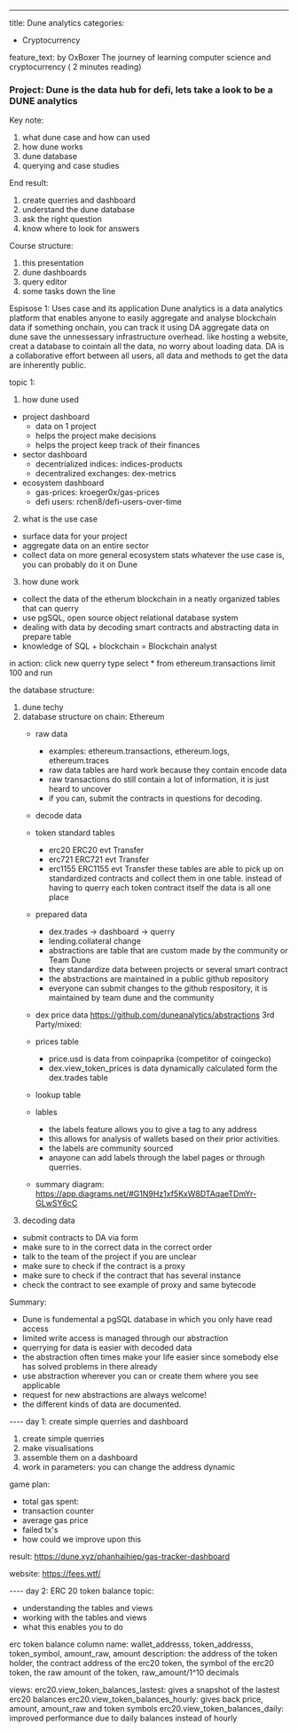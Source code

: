 ---
title: Dune analytics
categories:
- Cryptocurrency

feature_text: by OxBoxer
  The journey of learning computer science and cryptocurrency
( 2 minutes reading)

### Project: Dune is the data hub for defi, lets take a look to be a DUNE analytics

Key note:
1. what dune case and how can used
2. how dune works
3. dune database
4. querying and case studies

End result:
1. create querries and dashboard
2. understand the dune database
3. ask the right question
4. know where to look for answers

Course structure:
1. this presentation
2. dune dashboards
3. query editor
4. some tasks down the line

Espisose 1: Uses case and its application
Dune analytics is a data analytics platform that enables anyone to easily aggregate and analyse blockchain data
if something onchain, you can track it using DA
aggregate data on dune save the unnessessary infrastructure overhead. like hosting a website, creat a database to cointain all the data, no worry about loading data.
DA is a collaborative effort between all users, all data and methods to get the data are inherently public.

topic 1:
1. how dune used
- project dashboard
    + data on 1 project
    + helps the project make decisions
    + helps the project keep track of their finances
- sector dashboard
    + decentrialized indices: indices-products
    + decentralized exchanges: dex-metrics
- ecosystem dashboard
    + gas-prices: kroeger0x/gas-prices
    + defi users: rchen8/defi-users-over-time
    
2. what is the use case
- surface data for your project
- aggregate data on an entire sector
- collect data on more general ecosystem stats
whatever the use case is, you can probably do it on Dune
3. how dune work
- collect the data of the etherum blockchain in a neatly organized tables that can querry
- use pgSQL, open source object relational database system
- dealing with data by decoding smart contracts and abstracting data in prepare table
- knowledge of SQL + blockchain = Blockchain analyst

in action:
click new querry
type select * from ethereum.transactions
limit 100
and run

the database structure:
1. dune techy
2. database structure
    on chain: Ethereum
    + raw data
        - examples: ethereum.transactions, ethereum.logs, ethereum.traces
        - raw data tables are hard work because they contain encode data
        - raw transactions do still contain a lot of information, it is just heard to uncover
        - if you can, submit the contracts in questions for decoding.
    + decode data
    + token standard tables
        - erc20 ERC20 evt Transfer
        - erc721 ERC721 evt Transfer
        - erc1155 ERC1155 evt Transfer
        these tables are able to pick up on standardized contracts and collect them in one table. 
        instead of having to querry each token contract itself the data is all one place
    + prepared data
        - dex.trades -> dashboard -> querry
        - lending.collateral change
        - abstractions are table that are custom made by the community or Team Dune
        - they standardize data between projects or several smart contract
        - the abstractions are maintained in a public github repository
        - everyone can submit changes to the github respository, it is maintained by team dune and the community
    + dex price data
    https://github.com/duneanalytics/abstractions
    3rd Party/mixed:
    + prices table
        - price.usd is data from coinpaprika (competitor of coingecko)
        - dex.view_token_prices is data dynamically calculated form the dex.trades table
    + lookup table
    + lables
        - the labels feature allows you to give a tag to any address
        - this allows for analysis of wallets based on their prior activities.
        - the labels are community sourced
        - anayone can add labels through the label pages or through querries.

    + summary diagram: https://app.diagrams.net/#G1N9Hz1xf5KxW8DTAqaeTDmYr-GLwSY6cC
3. decoding data
- submit contracts to DA via form
- make sure to in the correct data in the correct order
- talk to the team of the project if you are unclear
- make sure to check if the contract is a proxy
- make sure to check if the contract that has several instance
- check the contract to see example of proxy and same bytecode


Summary:
- Dune is fundemental a pgSQL database in which you only have read access
- limited write access is managed through our abstraction
- querrying for data is easier with decoded data
- the abstraction often times make your life easier since somebody else has solved problems in there already
- use abstraction wherever you can or create them where you see applicable
- request for new abstractions are always welcome!
- the different kinds of data are documented.




---- day 1: create simple querries and dashboard
1. create simple querries
2. make visualisations
3. assemble them on a dashboard
4. work in parameters: you can change the address dynamic

game plan:
- total gas spent:
- transaction counter
- average gas price
- failed tx's
- how could we improve upon this

result:
https://dune.xyz/phanhaihiep/gas-tracker-dashboard

website: https://fees.wtf/

---- day 2: ERC 20 token balance
topic:
- understanding the tables and views
- working with the tables and views
- what this enables you to do

erc token balance
column name: wallet_addresss, token_addresss, token_symbol, amount_raw, amount
description: the address of the token holder, the contract address of the erc20 token, the symbol of the erc20 token, the raw amount of the token, raw_amount/1^10 decimals

views:
erc20.view_token_balances_lastest: gives a snapshot of the lastest erc20 balances
erc20.view_token_balances_hourly: gives back price, amount, amount_raw and token symbols
erc20.view_token_balances_daily: improved performance due to daily balances instead of hourly

